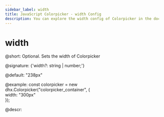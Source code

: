 ```yaml
---
sidebar_label: width
title: JavaScript Colorpicker - width Config 
description: You can explore the width config of Colorpicker in the documentation of the DHTMLX JavaScript UI library. Browse developer guides and API reference, try out code examples and live demos, and download a free 30-day evaluation version of DHTMLX Suite 7.
---
```


# width

@short: Optional. Sets the width of Colorpicker

@signature: {'width?: string | number;'}

@default: "238px"

@example:
const colorpicker = new dhx.Colorpicker("colorpicker_container", {	
	width: "300px"				
});

@descr: 

[comment]: # (@related: colorpicker/how_to_start.md#initialize-colorpicker colorpicker/configuration.md#width-of-colorpicker)
